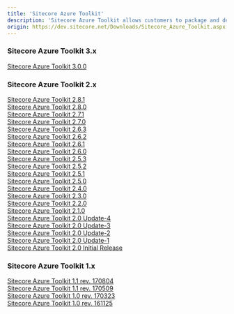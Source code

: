 ```yaml
---
title: 'Sitecore Azure Toolkit'
description: 'Sitecore Azure Toolkit allows customers to package and deploy Sitecore solutions to Microsoft Azure and provides out of the box integration with Azure services such as Application Insights, Redis Cache Service and Azure Search. Download the latest Sitecore Azure Toolkit toolset: version 3.0.0. It is also possible to use Sitecore Azure Toolkit 3.0.0 with earlier versions of Sitecore XP.'
origin: https://dev.sitecore.net/Downloads/Sitecore_Azure_Toolkit.aspx
---
```

### Sitecore Azure Toolkit 3.x
[Sitecore Azure Toolkit 3.0.0](/downloads/Sitecore_Azure_Toolkit/3x/Sitecore_Azure_Toolkit_300)

### Sitecore Azure Toolkit 2.x
[Sitecore Azure Toolkit 2.8.1](/downloads/Sitecore_Azure_Toolkit/2x/Sitecore_Azure_Toolkit_281)\
[Sitecore Azure Toolkit 2.8.0](/downloads/Sitecore_Azure_Toolkit/2x/Sitecore_Azure_Toolkit_280)\
[Sitecore Azure Toolkit 2.7.1](/downloads/Sitecore_Azure_Toolkit/2x/Sitecore_Azure_Toolkit_271)\
[Sitecore Azure Toolkit 2.7.0](/downloads/Sitecore_Azure_Toolkit/2x/Sitecore_Azure_Toolkit_270)\
[Sitecore Azure Toolkit 2.6.3](/downloads/Sitecore_Azure_Toolkit/2x/Sitecore_Azure_Toolkit_263)\
[Sitecore Azure Toolkit 2.6.2](/downloads/Sitecore_Azure_Toolkit/2x/Sitecore_Azure_Toolkit_262)\
[Sitecore Azure Toolkit 2.6.1](/downloads/Sitecore_Azure_Toolkit/2x/Sitecore_Azure_Toolkit_261)\
[Sitecore Azure Toolkit 2.6.0](/downloads/Sitecore_Azure_Toolkit/2x/Sitecore_Azure_Toolkit_260)\
[Sitecore Azure Toolkit 2.5.3](/downloads/Sitecore_Azure_Toolkit/2x/Sitecore_Azure_Toolkit_253)\
[Sitecore Azure Toolkit 2.5.2](/downloads/Sitecore_Azure_Toolkit/2x/Sitecore_Azure_Toolkit_252)\
[Sitecore Azure Toolkit 2.5.1](/downloads/Sitecore_Azure_Toolkit/2x/Sitecore_Azure_Toolkit_251)\
[Sitecore Azure Toolkit 2.5.0](/downloads/Sitecore_Azure_Toolkit/2x/Sitecore_Azure_Toolkit_250)\
[Sitecore Azure Toolkit 2.4.0](/downloads/Sitecore_Azure_Toolkit/2x/Sitecore_Azure_Toolkit_240)\
[Sitecore Azure Toolkit 2.3.0](/downloads/Sitecore_Azure_Toolkit/2x/Sitecore_Azure_Toolkit_230)\
[Sitecore Azure Toolkit 2.2.0](/downloads/Sitecore_Azure_Toolkit/2x/Sitecore_Azure_Toolkit_220)\
[Sitecore Azure Toolkit 2.1.0](/downloads/Sitecore_Azure_Toolkit/2x/Sitecore_Azure_Toolkit_210)\
[Sitecore Azure Toolkit 2.0 Update-4](/downloads/Sitecore_Azure_Toolkit/2x/Sitecore_Azure_Toolkit_204)\
[Sitecore Azure Toolkit 2.0 Update-3](/downloads/Sitecore_Azure_Toolkit/2x/Sitecore_Azure_Toolkit_203)\
[Sitecore Azure Toolkit 2.0 Update-2](/downloads/Sitecore_Azure_Toolkit/2x/Sitecore_Azure_Toolkit_202)\
[Sitecore Azure Toolkit 2.0 Update-1](/downloads/Sitecore_Azure_Toolkit/2x/Sitecore_Azure_Toolkit_201)\
[Sitecore Azure Toolkit 2.0 Initial Release](/downloads/Sitecore_Azure_Toolkit/2x/Sitecore_Azure_Toolkit_200)

### Sitecore Azure Toolkit 1.x
[Sitecore Azure Toolkit 1.1 rev. 170804](/downloads/Sitecore_Azure_Toolkit/1x/Sitecore_Azure_Toolkit_111)\
[Sitecore Azure Toolkit 1.1 rev. 170509](/downloads/Sitecore_Azure_Toolkit/1x/Sitecore_Azure_Toolkit_110)\
[Sitecore Azure Toolkit 1.0 rev. 170323](/downloads/Sitecore_Azure_Toolkit/1x/Sitecore_Azure_Toolkit_103)\
[Sitecore Azure Toolkit 1.0 rev. 161125](/downloads/Sitecore_Azure_Toolkit/1x/Sitecore_Azure_Toolkit_100)